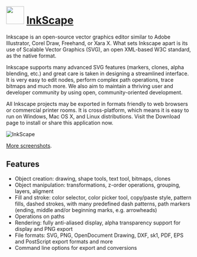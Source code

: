 ﻿# <img src="https://cdn.rawgit.com/chocolatey/chocolatey-coreteampackages/84a3a84e256daa3255c4a896eefbf8f5589fb842/icons/InkScape.svg" width="48" height="48"/> [InkScape](https://chocolatey.org/packages/InkScape)


Inkscape is an open-source vector graphics editor similar to Adobe Illustrator, Corel Draw, Freehand, or Xara X. What sets Inkscape apart is its use of Scalable Vector Graphics (SVG), an open XML-based W3C standard, as the native format.

Inkscape supports many advanced SVG features (markers, clones, alpha blending, etc.) and great care is taken in designing a streamlined interface. It is very easy to edit nodes, perform complex path operations, trace bitmaps and much more. We also aim to maintain a thriving user and developer community by using open, community-oriented development.

All Inkscape projects may be exported in formats friendly to web browsers or commercial printer rooms. It is cross-platform, which means it is easy to run on Windows, Mac OS X, and Linux distributions. Visit the Download page to install or share this application now.

![InkScape](https://i.imgur.com/hvdwGBt.png)

[More screenshots](https://inkscape.org/en/about/screenshots/).

## Features

* Object creation: drawing, shape tools, text tool, bitmaps, clones
* Object manipulation: transformations, z-order operations, grouping, layers, aligment
* Fill and stroke: color selector, color picker tool, copy/paste style, pattern fills, dashed strokes, with many predefined dash patterns, path markers (ending, middle and/or beginning marks, e.g. arrowheads)
* Operations on paths
* Rendering: fully anti-aliased display, alpha transparency support for display and PNG export
* File formats: SVG, PNG, OpenDocument Drawing, DXF, sk1, PDF, EPS and PostScript export formats and more
* Command line options for export and conversions

